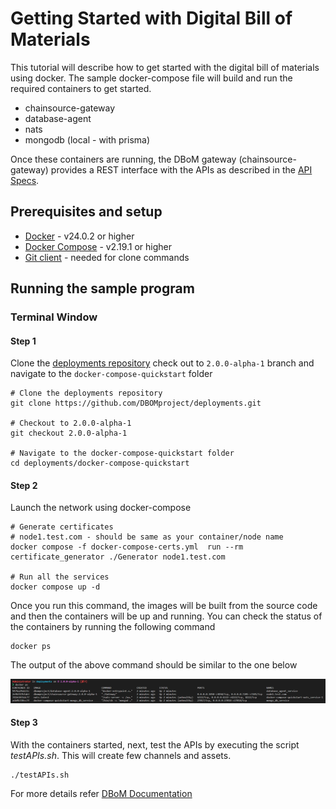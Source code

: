 # Getting Started with Digital Bill of Materials

This tutorial will describe how to get started with the digital bill of
materials using docker. The sample docker-compose file will build and
run the required containers to get started.

- chainsource-gateway
- database-agent
- nats 
- mongodb (local - with prisma)

Once these containers are running, the DBoM gateway
(chainsource-gateway) provides a REST interface with the APIs as
described in the [API Specs](https://github.com/DBOMproject/api-specs/tree/2.0.0-alpha-1).

## Prerequisites and setup

- [Docker](https://www.docker.com/products/overview) - v24.0.2 or higher
- [Docker Compose](https://docs.docker.com/compose/overview/) - v2.19.1 or higher
- [Git client](https://git-scm.com/downloads) - needed for clone commands

## Running the sample program

### Terminal Window

#### Step 1

Clone the [deployments
repository](https://github.com/DBOMproject/deployments) check out to
`2.0.0-alpha-1` branch and navigate to the `docker-compose-quickstart` folder

``` shell
# Clone the deployments repository
git clone https://github.com/DBOMproject/deployments.git

# Checkout to 2.0.0-alpha-1
git checkout 2.0.0-alpha-1

# Navigate to the docker-compose-quickstart folder
cd deployments/docker-compose-quickstart
```

#### Step 2

Launch the network using docker-compose

``` shell
# Generate certificates
# node1.test.com - should be same as your container/node name
docker compose -f docker-compose-certs.yml  run --rm certificate_generator ./Generator node1.test.com

# Run all the services
docker compose up -d
```

Once you run this command, the images will be built from the source code
and then the containers will be up and running. You can check the status
of the containers by running the following command

``` shell
docker ps
```

The output of the above command should be similar to the one below

<p align="center">
  <img src="assets/docker-ps.png">
</p>

#### Step 3

With the containers started, next, test the APIs by executing the script *testAPIs.sh*. This will create few channels and assets.

``` shell
./testAPIs.sh
```

For more details refer [DBoM Documentation](https://dbom-project.readthedocs.io/en/2.0.0-alpha-1/what-dbom.html)
